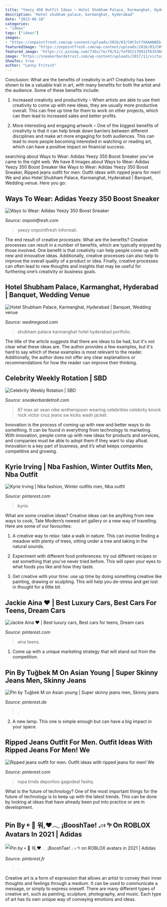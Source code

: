 ```yaml
---
title: "Yeezy 450 Outfit Ideas ~ Hotel Shubham Palace, Karmanghat, Hyderabad"
description: "Hotel shubham palace, karmanghat, hyderabad"
date: "2023-06-18"
categories:
- "ideas"
tags: ["ideas"]
images:
- "https://onpointfresh.com/wp-content/uploads/2016/03/CWt3stfXAAAN6Eb-580x580.jpg"
featuredImage: "https://onpointfresh.com/wp-content/uploads/2016/03/CWt3stfXAAAN6Eb-580x580.jpg"
featured_image: "https://i.pinimg.com/736x/7e/f0/52/7ef052170913f635360d45913ac77eaf.jpg"
image: "https://sneakerbardetroit.com/wp-content/uploads/2017/11/victor-cruz-sean-wotherspoon-nike-air-max-1-97.png"
ShowToc: true
author: "Lenny Fritsch"
---
```



Conclusion: What are the benefits of creativity in art?
Creativity has been shown to be a valuable trait in art, with many benefits for both the artist and the audience. Some of these benefits include:
1. Increased creativity and productivity – When artists are able to use their creativity to come up with new ideas, they are usually more productive overall. This can free up time for them to work on other projects, which can then lead to increased sales and better profits.

2. More interesting and engaging artwork – One of the biggest benefits of creativity is that it can help break down barriers between different disciplines and make art more engaging for both audiences. This can lead to more people becoming interested in watching or reading art, which can have a positive impact on financial success.


	

		
searching about Ways to Wear: Adidas Yeezy 350 Boost Sneaker you've came to the right web. We have 8 Images about Ways to Wear: Adidas Yeezy 350 Boost Sneaker like Ways to Wear: Adidas Yeezy 350 Boost Sneaker, Ripped jeans outfit for men. Outfit ideas with ripped jeans for men! We and also Hotel Shubham Palace, Karmanghat, Hyderabad | Banquet, Wedding venue. Here you go:
		
    
## Ways To Wear: Adidas Yeezy 350 Boost Sneaker

<img loading=lazy src="https://onpointfresh.com/wp-content/uploads/2016/03/CWt3stfXAAAN6Eb-580x580.jpg" onerror="this.onerror=null;this.src='https://tse4.mm.bing.net/th?id=OIP.LJgYkxM2nbALX9oKGJ2w8QHaHa&amp;pid=15.1';" alt="Ways to Wear: Adidas Yeezy 350 Boost Sneaker">

_Source: onpointfresh.com_

>yeezy onpointfresh informali. 

	

The end result of creative processes: What are the benefits?
Creative processes can result in a number of benefits, which are typically enjoyed by those involved. One benefit is that creativity can help people come up with new and innovative ideas. Additionally, creative processes can also help to improve the overall quality of a product or idea. Finally, creative processes can often lead to new thoughts and insights that may be useful for furthering one’s creativity or business goals.

    
## Hotel Shubham Palace, Karmanghat, Hyderabad | Banquet, Wedding Venue

<img loading=lazy src="https://image.wedmegood.com/resized/1000X/uploads/member/762892/1570521987_Screenshot_from_2019_10_08_13_29_12.png" onerror="this.onerror=null;this.src='https://tse4.mm.bing.net/th?id=OIP.qK3yD2OYj4MOkeNllMpI1gHaEG&amp;pid=15.1';" alt="Hotel Shubham Palace, Karmanghat, Hyderabad | Banquet, Wedding venue">

_Source: wedmegood.com_

>shubham palace karmanghat hotel hyderabad portfolio. 

	

The title of the article suggests that there are ideas to be had, but it's not clear what these ideas are. The author provides a few examples, but it's hard to say which of these examples is most relevant to the reader. Additionally, the author does not offer any clear explanations or recommendations for how the reader can improve their thinking.

    
## Celebrity Weekly Rotation | SBD

<img loading=lazy src="https://sneakerbardetroit.com/wp-content/uploads/2017/11/victor-cruz-sean-wotherspoon-nike-air-max-1-97.png" onerror="this.onerror=null;this.src='https://tse2.mm.bing.net/th?id=OIP.4-gKbOhg5cZIINzEhOWdDQHaHb&amp;pid=15.1';" alt="Celebrity Weekly Rotation | SBD">

_Source: sneakerbardetroit.com_

>97 max air sean nike wotherspoon wearing celebrities celebrity knock rock victor cruz jeans sw kicks wash jacket. 

	

Innovation is the process of coming up with new and better ways to do something. It can be found in everything from technology to marketing. With innovation, people come up with new ideas for products and services, and companies must be able to adopt them if they want to stay afloat. Innovation is a key part of business, and it’s what keeps companies competitive and growing.

    
## Kyrie Irving | Nba Fashion, Winter Outfits Men, Nba Outfit

<img loading=lazy src="https://i.pinimg.com/736x/7e/f0/52/7ef052170913f635360d45913ac77eaf.jpg" onerror="this.onerror=null;this.src='https://tse2.mm.bing.net/th?id=OIP.oryMuKjm1ScNH0IiJB8migHaJj&amp;pid=15.1';" alt="Kyrie Irving | Nba fashion, Winter outfits men, Nba outfit">

_Source: pinterest.com_

>kyrie. 

	

What are some creative ideas?
Creative ideas can be anything from new ways to cook, Tate Modern’s newest art gallery or a new way of travelling. Here are some of our favourites:
1. A creative way to relax: take a walk in nature. This can involve finding a meadow with plenty of trees, sitting under a tree and taking in the natural sounds.

2. Experiment with different food preferences: try out different recipes or eat something that you’ve never tried before. This will open your eyes to what foods you like and how they taste.

3. Get creative with your time: use up time by doing something creative like painting, drawing or sculpting. This will help you de-stress and get lost in thought for a little bit.

    
## Jackie Aina ♥ | Best Luxury Cars, Best Cars For Teens, Dream Cars

<img loading=lazy src="https://i.pinimg.com/736x/e3/f0/51/e3f051615d4caa4a2f3f7c2125272b7e.jpg" onerror="this.onerror=null;this.src='https://tse2.mm.bing.net/th?id=OIP.-gu4D9GYF3TwDE2-2l-W9gHaIy&amp;pid=15.1';" alt="Jackie Aina ♥ | Best luxury cars, Best cars for teens, Dream cars">

_Source: pinterest.com_

>aina teens. 

	

1. Come up with a unique marketing strategy that will stand out from the competition.

    
## Pin By Tuğbek M On Asian Young | Super Skinny Jeans Men, Skinny Jeans

<img loading=lazy src="https://i.pinimg.com/736x/d8/a0/de/d8a0de4b5e47e8d735aa4d4d6cea5fbe.jpg" onerror="this.onerror=null;this.src='https://tse1.mm.bing.net/th?id=OIP.UDEHb9pUpXj8BwZMgsEaJgHaJ3&amp;pid=15.1';" alt="Pin by Tuğbek M on Asian young | Super skinny jeans men, Skinny jeans">

_Source: pinterest.de_

>. 

	

2. A new lamp. This one is simple enough but can have a big impact in your space.

    
## Ripped Jeans Outfit For Men. Outfit Ideas With Ripped Jeans For Men! We

<img loading=lazy src="https://i.pinimg.com/originals/ed/7b/df/ed7bdf68dc92c524e0393d165acfaca5.jpg" onerror="this.onerror=null;this.src='https://tse2.mm.bing.net/th?id=OIP.OXTx-kmkRwWTkmKEYRG4qQHaLH&amp;pid=15.1';" alt="Ripped jeans outfit for men. Outfit ideas with ripped jeans for men! We">

_Source: pinterest.com_

>ropa trnds deportivo gagodeal fashq. 

	

What is the future of technology?
One of the most important things for the future of technology is to keep up with the latest trends. This can be done by looking at ideas that have already been put into practice or are in development.

    
## Pin By ￩ 🔌 워,♥︎𓂃 ¡BooshTae! 𝅃ᰥ 𖧧 On ROBLOX Avatars In 2021 | Adidas

<img loading=lazy src="https://i.pinimg.com/736x/9e/40/c8/9e40c8773ecba48e39cc986682faaf43.jpg" onerror="this.onerror=null;this.src='https://tse3.mm.bing.net/th?id=OIP.Kgva29P3NmAlDNJtHqOYlwHaEK&amp;pid=15.1';" alt="Pin by ￩ 🔌 워,♥︎𓂃 ¡BooshTae! 𝅃ᰥ 𖧧 on ROBLOX avatars in 2021 | Adidas">

_Source: pinterest.fr_

>. 

	

Creative art is a form of expression that allows an artist to convey their inner thoughts and feelings through a medium. It can be used to communicate a message, or simply to express oneself. There are many different types of creative art, such as painting, sculpture, photography, and music. Each type of art has its own unique way of conveying emotions and ideas.


